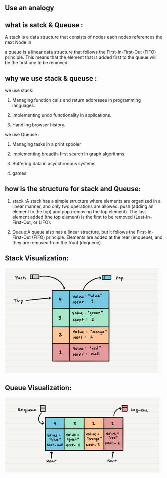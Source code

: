## Use an analogy

## what is satck  & Queuse : 

A stack is a data structure that consists of nodes  each nodes  references the next Node in

a queue is a linear data structure that follows the First-In-First-Out (FIFO) principle. This means that the element that is added first to the queue will be the first one to be removed. 

## why we use stack & queuse :
 

 we use stack:

 1. Managing function calls and return addresses in programming languages.


2. Implementing undo functionality in applications.
3. Handling browser history.

we use Queuse :

1. Managing tasks in a print spooler
2. Implementing breadth-first search in graph algorithms.
3. Buffering data in asynchronous systems

4. games 

## how is  the structure for stack and Queuse: 

1. stack :A stack has a simple structure where elements are organized in a linear manner, and only two operations are allowed: push (adding an element to the top) and pop (removing the top element). The last element added (the top element) is the first to be removed (Last-In-First-Out, or LIFO).

2. Queue:A queue also has a linear structure, but it follows the First-In-First-Out (FIFO) principle. Elements are added at the rear (enqueue), and they are removed from the front (dequeue).

## Stack Visualization:

![Alt text](stack.PNG)

## Queue Visualization: 

![Alt text](queues.PNG)

